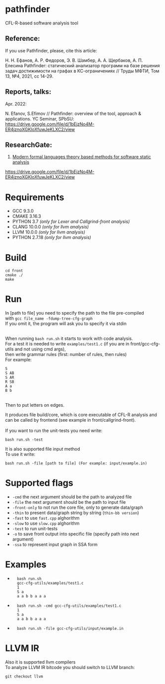 # pathfinder
CFL-R-based software analysis tool

## Reference:
If you use Pathfinder, please, cite this article:

Н. Н. Ефанов, А. Р. Федоров, Э. В. Шамбер, А. А. Щербаков, А. П. Елесина Pathfinder: статический анализатор программ на базе решения задач достижимости на графах в КС-ограничениях // Труды МФТИ, Том 13,  №4, 2021, сс 14-29.

## Reports, talks:

Apr. 2022:

N. Efanov, S.Efimov // Pathfinder: overview of the tool, approach & applications. YC Seminar, SPbSU: https://drive.google.com/file/d/1bEjzNo4M-ER4jznoXGKloXfuwJeKLXC2/view

## ResearchGate:
1) [Modern formal languages theory based methods for software static analysis](https://www.researchgate.net/project/Modern-formal-languages-theory-based-methods-for-software-static-analysis)

https://drive.google.com/file/d/1bEjzNo4M-ER4jznoXGKloXfuwJeKLXC2/view

# Requirements
* GCC 9.3.0
* CMAKE 3.16.3
* PYTHON 3.7 *(only for Lexer and Callgrind-front analysis)*
* CLANG 10.0.0 *(only for llvm analysis)*
* LLVM 10.0.0 *(only for llvm analysis)*
* PYTHON 2.7.18 *(only for llvm analysis)*
# Build
	cd front
	cmake ./
	make
# Run
In [path to file] you need to specify the path to the file pre-compiled<br>with `gcc file_name -fdump-tree-cfg-graph`<br>
If you omit it, the program will ask you to specify it via stdin<br><br>

When running `bash run.sh` it starts to work with code analysis.
<br>For a test it is needed to write `examples/test1.c` (if you are in front/gcc-cfg-utils and not using cmd args),
<br>then write grammar rules (first: number of rules, then rules) 
<br>For example:

	5 
	S AB
	S AR
	R SB
	A a
	B b

<br> Then to put letters on edges. <br>

It produces file build/core, which is core executable of CFL-R analysis and<br>
can be called by frontend (see example in front/callgrind-front).
<br><br>
If you want to run the unit-tests you need write:
	
	bash run.sh -test

It is also supported file input method<br>
To use it write:

	bash run.sh -file [path to file] (For example: input/example.in)

# Supported flags
*	`-cmd` the next argument should be the path to analyzed file
*	`-file` the next argument should be the path to input file
*	`-front-only` to not run the core file, only to generate data/graph
*	`-thin` to present data/graph string by string (`thin-bb version`)
*	`-fast` to use `fast.cpp` alghorithm
*	`-slow` to use `slow.cpp` alghorithm
*	`-test` to run unit-tests
*	`-o` 	to save front output into specific file (specify path into next argument)
*	`-ssa` 	to represent input graph in SSA form
# Examples
*		bash run.sh
		gcc-cfg-utils/examples/test1.c
		1
		S a
		a a b b a a a
*		bash run.sh -cmd gcc-cfg-utils/examples/test1.c
		1
		S a
		a a b b a a a
*		bash run.sh -file gcc-cfg-utils/input/example.in

# LLVM IR

Also it is supported llvm compilers<br>
To analyze LLVM IR bitcode you should switch to LLVM branch:

	git checkout llvm
